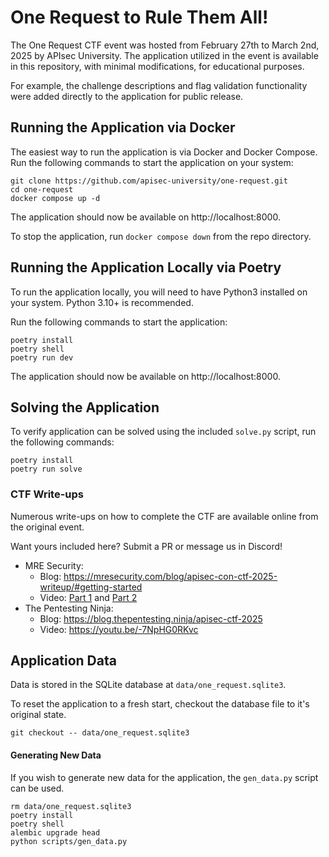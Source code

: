 # One Request to Rule Them All!

The One Request CTF event was hosted from February 27th to March 2nd, 2025 by APIsec University. The application 
utilized in the event is available in this repository, with minimal modifications, for educational purposes.

For example, the challenge descriptions and flag validation functionality were added directly to the application for 
public release.

## Running the Application via Docker

The easiest way to run the application is via Docker and Docker Compose. Run the following commands to start the application on your system:

```shell
git clone https://github.com/apisec-university/one-request.git
cd one-request
docker compose up -d 
```

The application should now be available on http://localhost:8000. 

To stop the application, run `docker compose down` from the repo directory.

## Running the Application Locally via Poetry

To run the application locally, you will need to have Python3 installed on your system. Python 3.10+ is recommended.

Run the following commands to start the application:

```shell
poetry install
poetry shell
poetry run dev
```

The application should now be available on http://localhost:8000.

## Solving the Application

To verify application can be solved using the included `solve.py` script, run the following commands:

```shell
poetry install
poetry run solve
```

### CTF Write-ups

Numerous write-ups on how to complete the CTF are available online from the original event. 

Want yours included here? Submit a PR or message us in Discord!

- MRE Security: 
  - Blog: https://mresecurity.com/blog/apisec-con-ctf-2025-writeup/#getting-started
  - Video: [Part 1](https://youtu.be/cKTUNwxfyVA) and [Part 2](https://youtu.be/XdLtUMv9OmE)
- The Pentesting Ninja:
  - Blog: https://blog.thepentesting.ninja/apisec-ctf-2025
  - Video: https://youtu.be/-7NpHG0RKvc

## Application Data 

Data is stored in the SQLite database at `data/one_request.sqlite3`.

To reset the application to a fresh start, checkout the database file to it's original state.

```shell
git checkout -- data/one_request.sqlite3
```

#### Generating New Data

If you wish to generate new data for the application, the `gen_data.py` script can be used.

```shell
rm data/one_request.sqlite3
poetry install
poetry shell
alembic upgrade head
python scripts/gen_data.py
```
